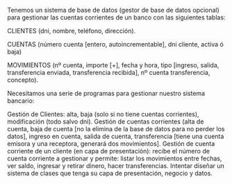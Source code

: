 Tenemos un sistema de base de datos (gestor de base de datos opcional) para gestionar las cuentas corrientes de un banco con las siguientes tablas:

CLIENTES (dni, nombre, teléfono, dirección).

CUENTAS (número cuenta [entero, autoincrementable], dni cliente, activa ó baja)

MOVIMIENTOS (nº cuenta, importe [+], fecha y hora, tipo [ingreso, salida, transferencia enviada, transferencia recibida], nº cuenta transferencia, concepto).

Necesitamos una serie de programas para gestionar nuestro sistema bancario:

Gestión de Clientes: alta, baja (solo si no tiene cuentas corrientes), modificación (todo salvo dni). 
Gestión de cuentas corrientes (alta de cuenta, baja de cuenta [no la elimina de la base de datos para no perder los datos], ingreso en cuenta, salida de cuenta, transferencia [tiene una cuenta emisora y una receptora, generará dos movimientos].
Gestión de cuenta corriente de un cliente (en capa de presentación): recibe el número de cuenta corriente a gestionar y permite: listar los movimientos entre fechas, ver saldo, ingresar y retirar dinero, hacer transferencias.
Intentar diseñar un sistema de clases que tenga su capa de presentación, negocio y datos.
